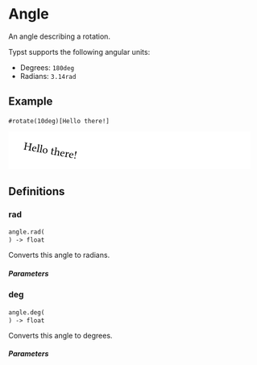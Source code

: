 
# Angle

An angle describing a rotation.

Typst supports the following angular units:

- Degrees: <span class="typ-num">`180deg`</span>
- Radians: <span class="typ-num">`3.14rad`</span>

## Example

<div class="previewed-code">

    #rotate(10deg)[Hello there!]

<div class="preview">

![Preview](/assets/6c3cab70b4f3af679198659e651376fd.png)

</div>

</div>


## Definitions


### rad

```
angle.rad(
) -> float
```
Converts this angle to radians.


##### Parameters


### deg

```
angle.deg(
) -> float
```
Converts this angle to degrees.


##### Parameters

